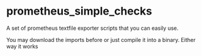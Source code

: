 # prometheus_simple_checks

A set of prometheus textfile exporter scripts that you can easily use.

You may download the imports before or just compile it into a binary. Either way it works
